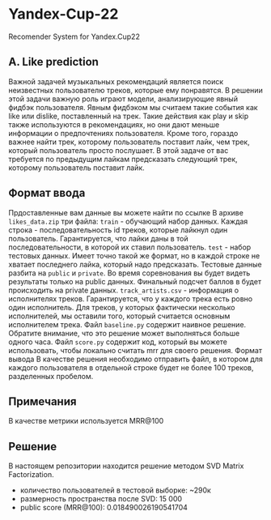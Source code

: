 # Yandex-Cup-22
Recomender System for Yandex.Cup22

## A. Like prediction
Важной задачей музыкальных рекомендаций является поиск неизвестных пользователю треков, которые ему понравятся. В решении этой задачи важную роль играют модели, анализирующие явный фидбэк пользователя. Явным фидбэком мы считаем такие события как like или dislike, поставленный на трек. Такие действия как play и skip также используются в рекомендациях, но они дают меньше информации о предпочтениях пользователя. Кроме того, гораздо важнее найти трек, которому пользователь поставит лайк, чем трек, который пользователь просто послушает. В этой задаче от вас требуется по предыдущим лайкам предсказать следующий трек, которому пользователь поставит лайк.

## Формат ввода
Прдоставленные вам данные вы можете найти по ссылке
В архиве `likes_data.zip` три файла:
`train` - обучающий набор данных. Каждая строка - последовательность id треков, которые лайкнул один пользователь. Гарантируется, что лайки даны в той последовательности, в которой их ставил пользователь.
`test` - набор тестовых данных. Имеет точно такой же формат, но в каждой строке не хватает последнего лайка, который надо предсказать.
Тестовые данные разбита на `public` и `private`. Во время соревнования вы будет видеть результаты только на public данных. Финальный подсчет баллов в будет происходить на private данных.
`track_artists.csv` - информация о исполнителях треков. Гарантируется, что у каждого трека есть ровно один исполнитель. Для треков, у которых фактически несколько исполнителей, мы оставили того, который считается основным исполнителем трека.
Файл `baseline.py` содержит наивное решение. Обратите внимание, что это решение может выполняться больше одного часа.
Файл `score.py` содержит код, который вы можете использовать, чтобы локально считать mrr для своего решения.
Формат вывода
В качестве решения необходимо отправить файл, в котором для каждого пользователя в отдельной строке будет не более 100 треков, разделенных пробелом.

## Примечания
В качестве метрики используется MRR@100

## Решение
В настоящем репозитории находится решение методом SVD Matrix Factorization.
 - количество пользователей в тестовой выборке: ~290к
 - размерность пространства после SVD: 15 000
 - public score (MRR@100): 0.018490026190541704

